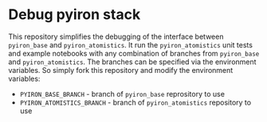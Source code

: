 # Debug pyiron stack 
This repository simplifies the debugging of the interface between `pyiron_base` and `pyiron_atomistics`. It run the `pyiron_atomistics` unit tests and example notebooks with any combination of branches from `pyiron_base` and `pyiron_atomistics`. The branches can be specified via the environment variables. So simply fork this repository and modify the environment variables:

* `PYIRON_BASE_BRANCH` - branch of `pyiron_base` reprository to use
* `PYIRON_ATOMISTICS_BRANCH` - branch of `pyiron_atomistics` repository to use
